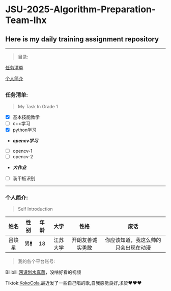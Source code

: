 # JSU-2025-Algorithm-Preparation-Team-lhx
## Here is my daily training assignment repository
---
>目录:

[任务清单](#任务清单)

[个人简介](个人简介)

[]()
---
### 任务清单:
>My Task In Grade 1

- [X] 基本技能教学
- [ ] c++学习
- [X] python学习
-    ***opencv学习***
- [ ] opencv-1
- [ ] opencv-2
-    ***大作业***
- [ ] 装甲板识别

---

### 个人简介:
>Self Introduction

|姓名|性别|年龄|大学|性格|废话|
|:---:|:---:|:---:|:---:|:---:|:---:|
|吕焕星|男🚹|18|江苏大学|开朗友善诚实勇敢|你应该知道，我这么帅的只会出现在动漫|

>我的各个平台账号:

Bilibili:[网课划水真菌](https://space.bilibili.com/645941441?spm_id_from=333.1007.0.0)，没啥好看的视频

Tiktok:[KokoCola](https://www.douyin.com/user/self?from_tab_name=main),最近发了一些自己唱的歌,自我感觉良好,求赞❤❤❤
 
